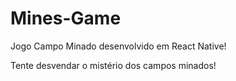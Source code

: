 # Mines-Game

Jogo Campo Minado desenvolvido em React Native! 

Tente desvendar o mistério dos campos minados!
